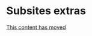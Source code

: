 # Subsites extras 

[This content has moved](https://docs.localgovdrupal.org/content/features/subsites.html#subsites-extras)
